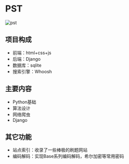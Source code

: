 # PST

![pst](https://github.com/CoolCoolTomato/PST/assets/107784402/581cbe4e-22f1-447d-adbb-0afe2f4c8073)


## 项目构成

 - 前端：html+css+js
 - 后端：Django
 - 数据库：sqlite
 - 搜索引擎：Whoosh

## 主要内容

 - Python基础
 - 算法设计
 - 网络爬虫
 - Django

## 其它功能

 - 站点索引：收录了一些棒极的刷题网站
 - 编码解码：实现Base系列编码解码，希尔加密等常用密码
